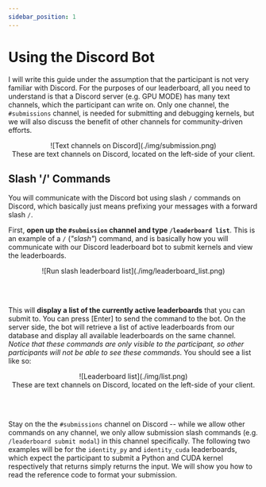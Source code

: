 ```yaml
---
sidebar_position: 1
---
```


# Using the Discord Bot
I will write this guide under the assumption that the participant is not very familiar with Discord. For
the purposes of our leaderboard, all you need to understand is that a Discord server (e.g. GPU MODE)
has many text channels, which the participant can write on. Only one channel, the `#submissions`
channel, is needed for submitting and debugging kernels, but we will also discuss the benefit of other channels
for community-driven efforts.

<center>![Text channels on Discord](./img/submission.png)</center>
<center>These are text channels on Discord, located on the left-side of your client.</center>

## Slash '/' Commands
You will communicate with the Discord bot using slash `/` commands on Discord, which basically just
means prefixing your messages with a forward slash `/`.

First, **open up the `#submission` channel and type `/leaderboard list`**. This is an example of a
`/` (*"slash"*) command, and is basically how you will communicate with our Discord leaderboard bot to submit 
kernels and view the leaderboards.

<center>![Run slash leaderboard list](./img/leaderboard_list.png)</center>

<br></br>

This will **display a list of the currently active leaderboards** that you can submit to. You can press
[Enter] to send the command to the bot. On the server side, the bot will retrieve a list of active
leaderboards from our database and display all available leaderboards on the same channel. *Notice
that these commands are only visible to the participant, so other participants will not be able to
see these commands*. You should see a list like so:


<center>![Leaderboard list](./img/list.png)</center>
<center>These are text channels on Discord, located on the left-side of your client.</center>

<br></br>

Stay on the the `#submissions` channel on Discord -- while we allow other commands on any channel, we only
allow submission slash commands (e.g. `/leaderboard submit modal`) in this channel specifically. The
following two examples will be for the `identity_py` and `identity_cuda` leaderboards, which expect
the participant to submit a Python and CUDA kernel respectively that returns simply returns the
input. We will show you how to read the reference code to format your submission.
